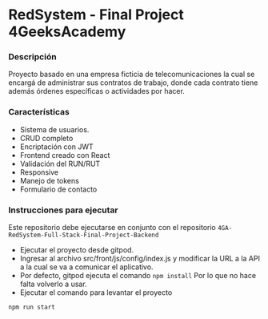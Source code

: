 # RedSystem - Final Project 4GeeksAcademy


### Descripción
<p>Proyecto basado en una empresa ficticia de telecomunicaciones la cual se encargá de administrar sus contratos de trabajo, donde cada contrato tiene además órdenes específicas o actividades por hacer.</p>

### Características
- Sistema de usuarios.
- CRUD completo
- Encriptación con JWT
- Frontend creado con React
- Validación del RUN/RUT
- Responsive
- Manejo de tokens
- Formulario de contacto

### Instrucciones para ejecutar

Este repositorio debe ejecutarse en conjunto con el repositorio `4GA-RedSystem-Full-Stack-Final-Project-Backend`
- Ejecutar el proyecto desde gitpod.
- Ingresar al archivo src/front/js/config/index.js y modificar la URL a la API a la cual se va a comunicar el aplicativo.
- Por defecto, gitpod ejecuta el comando `npm install` Por lo que no hace falta volverlo a usar.
- Ejecutar  el comando para levantar el proyecto
```
npm run start
```
